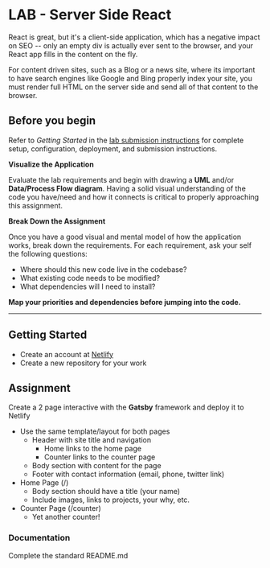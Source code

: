 # LAB - Server Side React

React is great, but it's a client-side application, which has a negative impact on SEO -- only an empty div is actually ever sent to the browser, and your React app fills in the content on the fly.

For content driven sites, such as a Blog or a news site, where its important to have search engines like Google and Bing  properly index your site, you must render full HTML on the server side and send all of that content to the browser.

## Before you begin
Refer to *Getting Started*  in the [lab submission instructions]((../../../reference/submission-instructions/labs/README.md)) for complete setup, configuration, deployment, and submission instructions.

**Visualize the Application**

Evaluate the lab requirements and begin with drawing a **UML** and/or **Data/Process Flow diagram**.  Having a solid visual understanding of the code you have/need and how it connects is critical to properly approaching this assignment.

**Break Down the Assignment**

Once you have a good visual and mental model of how the application works, break down the requirements. For each requirement, ask your self the following questions:

* Where should this new code live in the codebase?
* What existing code needs to be modified?
* What dependencies will I need to install?

**Map your priorities and dependencies before jumping into the code.**

---

## Getting Started

* Create an account at [Netlify](https://www.netlify.com/)
* Create a new repository for your work

## Assignment
Create a 2 page interactive with the **Gatsby** framework and deploy it to Netlify 

* Use the same template/layout for both pages
  * Header with site title and navigation
    * Home links to the home page
    * Counter links to the counter page
  * Body section with content for the page
  * Footer with contact information (email, phone, twitter link)
* Home Page (/)
  * Body section should have a title (your name)
  * Include images, links to projects, your why, etc.
* Counter Page (/counter)
  * Yet another counter!
  
###  Documentation
Complete the standard README.md 
